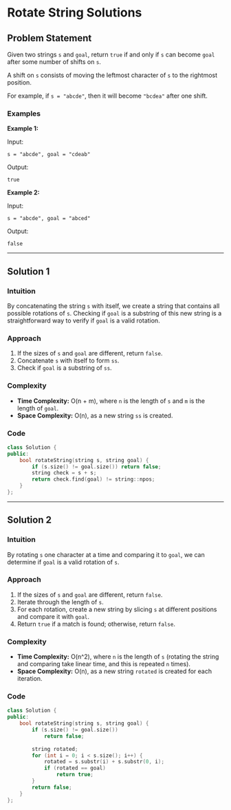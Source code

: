 # Rotate String Solutions

## Problem Statement
Given two strings `s` and `goal`, return `true` if and only if `s` can become `goal` after some number of shifts on `s`.

A shift on `s` consists of moving the leftmost character of `s` to the rightmost position.

For example, if `s = "abcde"`, then it will become `"bcdea"` after one shift.

### Examples

**Example 1:**

Input:
```plaintext
s = "abcde", goal = "cdeab"
```
Output:
```plaintext
true
```

**Example 2:**

Input:
```plaintext
s = "abcde", goal = "abced"
```
Output:
```plaintext
false
```

---

## Solution 1

### Intuition
By concatenating the string `s` with itself, we create a string that contains all possible rotations of `s`. Checking if `goal` is a substring of this new string is a straightforward way to verify if `goal` is a valid rotation.

### Approach
1. If the sizes of `s` and `goal` are different, return `false`.
2. Concatenate `s` with itself to form `ss`.
3. Check if `goal` is a substring of `ss`.

### Complexity
- **Time Complexity:** O(n + m), where `n` is the length of `s` and `m` is the length of `goal`.
- **Space Complexity:** O(n), as a new string `ss` is created.

### Code
```cpp
class Solution {
public:
    bool rotateString(string s, string goal) {
        if (s.size() != goal.size()) return false;
        string check = s + s;
        return check.find(goal) != string::npos;
    }
};
```

---

## Solution 2

### Intuition
By rotating `s` one character at a time and comparing it to `goal`, we can determine if `goal` is a valid rotation of `s`.

### Approach
1. If the sizes of `s` and `goal` are different, return `false`.
2. Iterate through the length of `s`.
3. For each rotation, create a new string by slicing `s` at different positions and compare it with `goal`.
4. Return `true` if a match is found; otherwise, return `false`.

### Complexity
- **Time Complexity:** O(n^2), where `n` is the length of `s` (rotating the string and comparing take linear time, and this is repeated `n` times).
- **Space Complexity:** O(n), as a new string `rotated` is created for each iteration.

### Code
```cpp
class Solution {
public:
    bool rotateString(string s, string goal) {
        if (s.size() != goal.size())
            return false;
        
        string rotated;
        for (int i = 0; i < s.size(); i++) {
            rotated = s.substr(i) + s.substr(0, i);
            if (rotated == goal)
                return true;
        }
        return false;
    }
};
